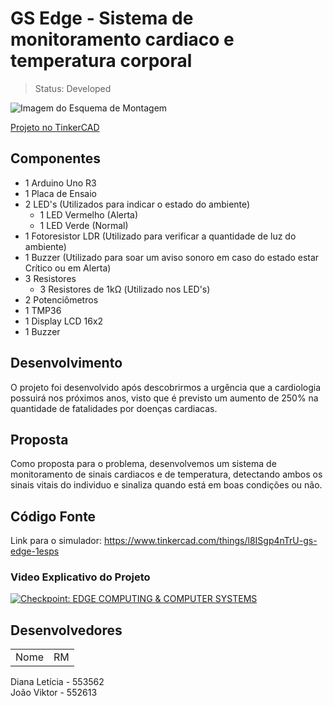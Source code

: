 # GS Edge - Sistema de monitoramento cardiaco e temperatura corporal

> Status: Developed

<img src="https://csg.tinkercad.com/things/l8ISgp4nTrU/t725.png?rev=1701450197081000000&s=&v=1&type=circuits" alt="Imagem do Esquema de Montagem">

<a href="https://www.tinkercad.com/things/l8ISgp4nTrU-gs-edge-1esps">Projeto no TinkerCAD</a>

## Componentes

<ul>
  <li>1 Arduino Uno R3</li>
  <li>1 Placa de Ensaio</li>
  <li>
    2 LED's (Utilizados para indicar o estado do ambiente)
    <ul>
      <li>1 LED Vermelho (Alerta)</li>
      <li>1 LED Verde (Normal)</li>
    </ul>
  </li>
  <li>1 Fotoresistor LDR (Utilizado para verificar a quantidade de luz do ambiente)</li>
  <li>1 Buzzer (Utilizado para soar um aviso sonoro em caso do estado estar Crítico ou em Alerta)</li>
  <li>
    3 Resistores
    <ul>
      <li>3 Resistores de 1kΩ (Utilizado nos LED's)</li>
    </ul>
  </li>
  <li>2 Potenciômetros</li>
  <li>1 TMP36</li>
  <li>1 Display LCD 16x2</li>
  <li>1 Buzzer</li>
</ul>

## Desenvolvimento

O projeto foi desenvolvido após descobrirmos a urgência que a cardiologia possuirá nos próximos anos, visto que é previsto um aumento de 250%
na quantidade de fatalidades por doenças cardiacas.

## Proposta

Como proposta para o problema, desenvolvemos um sistema de monitoramento de sinais cardiacos e de temperatura, detectando ambos os sinais vitais do
individuo e sinaliza quando está em boas condições ou não.

## Código Fonte

Link para o simulador: https://www.tinkercad.com/things/l8ISgp4nTrU-gs-edge-1esps

### Video Explicativo do Projeto

[![Checkpoint: EDGE COMPUTING & COMPUTER SYSTEMS](https://i9.ytimg.com/vi_webp/HoGcQbJOu8g/mq2.webp?sqp=CKDUqasG-oaymwEmCMACELQB8quKqQMa8AEB-AH-CYAC0AWKAgwIABABGDAgVChyMA8=&rs=AOn4CLCWJOO-3CaFqP__FOvp67ehgT1Uyg)](https://youtu.be/HoGcQbJOu8g "GS - Edge 1ESPS")

## Desenvolvedores

<table>
  <tr>
    <td>Nome</td>
    <td>RM</td>
  </tr>
</table>
Diana Letícia - 553562<br>
João Viktor - 552613<br>
